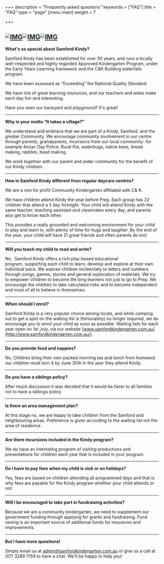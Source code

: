+++
description = "Frequently asked questions"
keywords = ["FAQ"]
title = "FAQ"
type = "page"
[menu.main]
weight = 7

+++
## [![IMG](https://www.samfordkindergarten.com.au/wp-content/uploads/IMG_0488-300x225.jpg)](https://www.samfordkindergarten.com.au/wp-content/uploads/IMG_0488.jpg)[![IMG](https://www.samfordkindergarten.com.au/wp-content/uploads/IMG_4786-200x300.jpg)](https://www.samfordkindergarten.com.au/wp-content/uploads/IMG_4786.jpg)[![IMG](https://www.samfordkindergarten.com.au/wp-content/uploads/IMG_7397-225x300.jpg)](https://www.samfordkindergarten.com.au/wp-content/uploads/IMG_7397.jpg)

**What's so special about Samford Kindy?**

Samford Kindy has been established for over 30 years, and runs a locally well-respected and highly regarded Approved Kindergarten Program, under the Early Years Learning framework and the C&K Building waterfalls program.

We have been assessed as "Exceeding" the National Quality Standard.

We have lots of great learning resources, and our teachers and aides make each day fun and interesting. 

Have you seen our backyard and playground?  It's great!
** **
**Why is your motto “It takes a village?”** 

We understand and embrace that we are part of a Kindy, Samford, and the greater Community. We encourage community involvement in our centre through parents, grandparents, incursions from our local community- for example Anzac Day Police, Rural fire, waterbugs, native bees, bread making, reptiles, bead making.  

We work together with our parent and wider community for the benefit of our Kindy children.
** **
**How is Samford Kindy different from regular daycare centres?**

We are a non for profit Community Kindergarten affiliated with C& K. 

We have children attend Kindy the year before Prep. Each group has 22 children that attend a 5 day fortnight. Your child will attend Kindy with the same teacher, teaching assistant and classmates every day, and parents also get to know each other.   

This provides a really grounded and welcoming environment for your child to play and learn in, with plenty of time for hugs and laughter. By the end of the year, your child will have 21 great friends and often parents do too! 
** **
**Will you teach my child to read and write?**

No.  Samford Kindy offers a rich play-based educational program, supporting each child to learn, develop and ​explore at their own individual pace.  We expose children incidentally to letters and numbers through songs, games, stories and general exploration of materials.  We try to empower children to become life long learners not just to go to Prep.  We encourage the children to take calculated risks and to become independent and most of all to believe in themselves.
** **
**When should I enrol?**

Samford Kindy is a very popular choice among locals, and while camping out to get a spot on the waiting list is (fortunately) no longer required, we do encourage you to enrol your child as soon as possible. ​ Waiting lists for each year open on 1st July, via our website [www.samfordkindergarten.com.au](http://www.samfordkindergarten.com.au/).
** **
**Do you provide food and nappies?**

No, Children bring their own packed morning tea and lunch from home​ and our children must turn 4 by June 30th in the year they attend Kindy.​
** **
**Do you have a siblings policy?**

After much discussion it was decided that it would be fairer to all families not to have a siblings policy.
** **
**Is there an area management plan?**

At this stage no, we are happy to take children from the Samford and neighbouring areas. Preference is given according to the waiting list not the area of residence.
** **
**Are there incursions included in the Kindy program?**

We do have an interesting program of visiting productions and presentations for children each year that is included in your program.
** **
**Do I have to pay fees when my child is sick or on holidays?**

Yes, fees are based on children attending all programmed days and that is why fees are payable for the Kindy program whether your child attends or not.
** **
**Will I be encouraged to take part in fundraising activities?**

Because we are a community kindergarten, we need to supplement our government funding through applying for grants and fundraising. Fund raising is an important source of additional funds for resources and improvements.
** **
**But I have more questions!**

Simply email us at [admin@samfordkindergarten.com.au](mailto:admin@samfordkindergarten.com.au) or give us a call at (07) 3289 1759 to have a chat.  We'll be happy to help you!